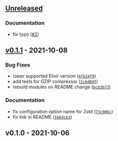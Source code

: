 <a name="unreleased"></a>
## [Unreleased]

### Documentation
- fix typo ([#2](https://github.com/hauleth/mix_unused/issues/2))


<a name="v0.1.1"></a>
## [v0.1.1] - 2021-10-08
### Bug Fixes
- lower supported Elixir version ([`4fb24f9`](https://github.com/hauleth/mix_unused/commit/4fb24f95e0734a7d6c23d395eda68866a1261005))
- add tests for GZIP compressor ([`2c6d69f`](https://github.com/hauleth/mix_unused/commit/2c6d69f6da2ec51c3a5298b374965b396317e8ac))
- rebuild modules on README change ([`bcb3b73`](https://github.com/hauleth/mix_unused/commit/bcb3b7310321e34f8f83d214b3c3626ddeae09c2))

### Documentation
- fix configuration option name for Zstd ([`73c906c`](https://github.com/hauleth/mix_unused/commit/73c906cd250f637ad4caa10ed5ab23d024eda0cb))
- fix link in README ([`1b6dc63`](https://github.com/hauleth/mix_unused/commit/1b6dc637888c7b5f81e47f87b6208e5879084232))


<a name="v0.1.0"></a>
## v0.1.0 - 2021-10-06

[Unreleased]: https://github.com/hauleth/mix_unused/compare/v0.1.1...HEAD
[v0.1.1]: https://github.com/hauleth/mix_unused/compare/v0.1.0...v0.1.1
